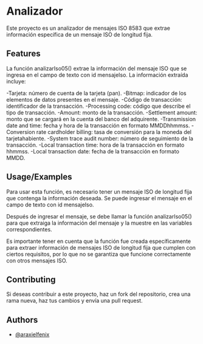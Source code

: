 
# Analizador

Este proyecto es un analizador de mensajes ISO 8583 que extrae información específica de un mensaje ISO de longitud fija.

## Features
La función analizarIso05() extrae la información del mensaje ISO que se ingresa en el campo de texto con id mensajeIso. La información extraída incluye:

-Tarjeta: número de cuenta de la tarjeta (pan).
-Bitmap: indicador de los elementos de datos presentes en el mensaje.
-Código de transacción: identificador de la transacción.
-Processing code: código que describe el tipo de transacción.
-Amount: monto de la transacción.
-Settlement amount: monto que se cargará en la cuenta del banco del adquirente.
-Transmission date and time: fecha y hora de la transacción en formato MMDDhhmmss.
-Conversion rate cardholder billing: tasa de conversión para la moneda del tarjetahabiente.
-System trace audit number: número de seguimiento de la transacción.
-Local transaction time: hora de la transacción en formato hhmmss.
-Local transaction date: fecha de la transacción en formato MMDD.

## Usage/Examples

Para usar esta función, es necesario tener un mensaje ISO de longitud fija que contenga la información deseada. Se puede ingresar el mensaje en el campo de texto con id mensajeIso.

Después de ingresar el mensaje, se debe llamar la función analizarIso05() para que extraiga la información del mensaje y la muestre en las variables correspondientes.

Es importante tener en cuenta que la función fue creada específicamente para extraer información de mensajes ISO de longitud fija que cumplen con ciertos requisitos, por lo que no se garantiza que funcione correctamente con otros mensajes ISO.
## Contributing

Si deseas contribuir a este proyecto, haz un fork del repositorio, crea una rama nueva, haz tus cambios y envía una pull request.

## Authors

- [@araxielfenix](https://github.com/Araxielfenix)
